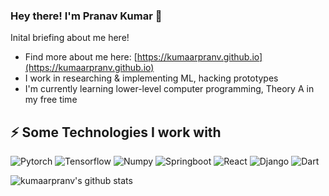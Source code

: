 ### Hey there! I'm Pranav Kumar 👋

Inital briefing about me here!
- Find more about me here: [https://kumaarpranv.github.io](https://kumaarpranv.github.io)
- I work in researching & implementing ML, hacking prototypes
- I'm currently learning lower-level computer programming, Theory A in my free time

## ⚡ Some Technologies I work with
![Pytorch](https://img.shields.io/badge/-Pytorch-white?style=flat-square&logo=Pytorch)
![Tensorflow](https://img.shields.io/badge/-Tensorflow-E34F26?style=flat-square&logo=Tensorflow)
![Numpy](https://img.shields.io/badge/-Numpy-black?style=flat-square&logo=Numpy)
![Springboot](https://img.shields.io/badge/-Springboot-white?style=flat-square&logo=Springboot)
![React](https://img.shields.io/badge/-React-white?style=flat-square&logo=react)
![Django](https://img.shields.io/badge/-Django-darkgreen?style=flat-square&logo=Django)
![Dart](https://img.shields.io/badge/-Dart-blue?style=flat-square&logo=Dart)

![kumaarpranv's github stats](https://github-readme-stats.vercel.app/api?username=kumaarpranv)
